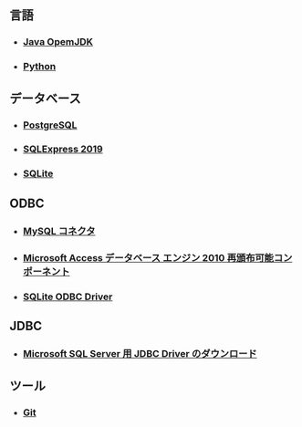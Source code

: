 
## 言語

- ### [Java OpemJDK](http://jdk.java.net/)
- ### [Python](https://pythonlinks.python.jp/ja/index.html)

## データベース

- ### [PostgreSQL](https://content-www.enterprisedb.com/downloads/postgres-postgresql-downloads)

- ### [SQLExpress 2019](https://www.microsoft.com/ja-jp/download/details.aspx?id=101064)

- ### [SQLite](https://www.sqlite.org/download.html)

## ODBC

- ### [MySQL コネクタ](https://www.mysql.com/jp/products/connector/)

- ### [Microsoft Access データベース エンジン 2010 再頒布可能コンポーネント](https://www.microsoft.com/ja-jp/download/details.aspx?id=13255)

- ### [SQLite ODBC Driver](http://www.ch-werner.de/sqliteodbc/)

## JDBC

- ### [Microsoft SQL Server 用 JDBC Driver のダウンロード](https://docs.microsoft.com/ja-jp/sql/connect/jdbc/download-microsoft-jdbc-driver-for-sql-server?view=sql-server-ver15)

## ツール

- ### [Git](https://git-scm.com/)
